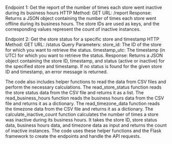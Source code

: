 Endpoint 1: Get the report of the number of times each store went inactive during its business hours
HTTP Method: GET
URL: /report
Response: Returns a JSON object containing the number of times each store went offline during its business hours. The store IDs are used as keys, and the corresponding values represent the count of inactive instances.



Endpoint 2: Get the store status for a specific store and timestamp
HTTP Method: GET
URL: /status
Query Parameters:
store_id: The ID of the store for which you want to retrieve the status.
timestamp_utc: The timestamp (in UTC) for which you want to retrieve the status.
Response: Returns a JSON object containing the store ID, timestamp, and status (active or inactive) for the specified store and timestamp. If no status is found for the given store ID and timestamp, an error message is returned.


The code also includes helper functions to read the data from CSV files and perform the necessary calculations. The read_store_status function reads the store status data from the CSV file and returns it as a list. The read_business_hours function reads the business hours data from the CSV file and returns it as a dictionary. The read_timezone_data function reads the timezone data from the CSV file and returns it as a dictionary.
The calculate_inactive_count function calculates the number of times a store was inactive during its business hours. It takes the store ID, store status data, business hours data, and timezone data as input and returns the count of inactive instances.
The code uses these helper functions and the Flask framework to create the endpoints and handle the API requests.

